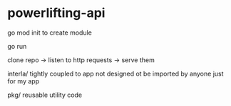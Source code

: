 # powerlifting-api

go mod init <module name> to create module 

go run <go file >





clone repo -> listen to http requests -> serve them 

interla/ tightly coupled to app not designed ot be imported by anyone just for my app 


pkg/ reusable utility code 